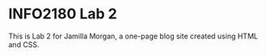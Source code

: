# INFO2180 Lab 2
This is Lab 2 for Jamilla Morgan, a one-page blog site created using HTML and CSS.
